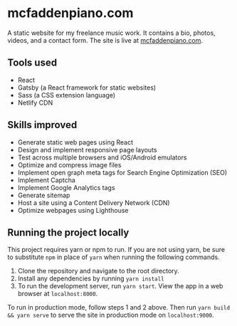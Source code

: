 # mcfaddenpiano.com

A static website for my freelance music work. It contains a bio, photos, videos, and a contact form. The site is live at [mcfaddenpiano.com](https://mcfaddenpiano.com).

## Tools used

- React
- Gatsby (a React framework for static websites)
- Sass (a CSS extension language)
- Netlify CDN

## Skills improved

- Generate static web pages using React
- Design and implement responsive page layouts
- Test across multiple browsers and iOS/Android emulators
- Optimize and compress image files
- Implement open graph meta tags for Search Engine Optimization (SEO)
- Implement Captcha
- Implement Google Analytics tags
- Generate sitemap
- Host a site using a Content Delivery Network (CDN)
- Optimize webpages using Lighthouse

## Running the project locally

This project requires yarn or npm to run. If you are not using yarn, be sure to substitute `npm` in place of `yarn` when running the following commands.

1. Clone the repository and navigate to the root directory.
2. Install any dependencies by running `yarn install`
3. To run the development server, run `yarn start`. View the app in a web browser at `localhost:8000`.

To run in production mode, follow steps 1 and 2 above. Then run `yarn build && yarn serve` to serve the site in production mode on `localhost:9000`.
